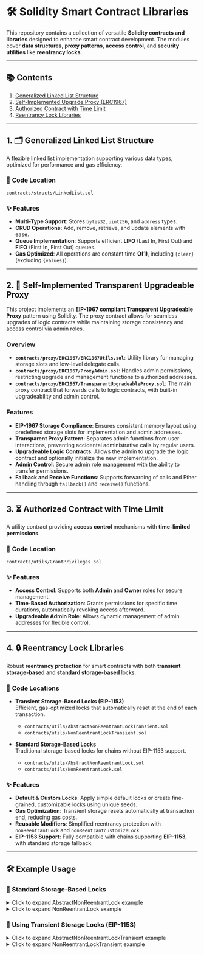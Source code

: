 # 🛠 Solidity Smart Contract Libraries

This repository contains a collection of versatile **Solidity contracts and libraries** designed to enhance smart contract development. The modules cover **data structures**, **proxy patterns**, **access control**, and **security utilities** like **reentrancy locks**.

---

## 📚 Contents

1. [Generalized Linked List Structure](#1-generalized-linked-list-structure)
2. [Self-Implemented Upgrade Proxy (ERC1967)](#2-self-implemented-upgrade-proxy-erc1967)
3. [Authorized Contract with Time Limit](#3-authorized-contract-with-time-limit)
4. [Reentrancy Lock Libraries](#4-reentrancy-lock-libraries)

---

## 1. 🗂 Generalized Linked List Structure

A flexible linked list implementation supporting various data types, optimized for performance and gas efficiency.

### 📄 **Code Location**  
`contracts/structs/LinkedList.sol`

### ✨ **Features**

- **Multi-Type Support**: Stores `bytes32`, `uint256`, and `address` types.
- **CRUD Operations**: Add, remove, retrieve, and update elements with ease.
- **Queue Implementation**: Supports efficient **LIFO** (Last In, First Out) and **FIFO** (First In, First Out) queues.
- **Gas Optimized**: All operations are constant time **O(1)**, including `{clear}` (excluding `{values}`).

---

## 2. 🔄 Self-Implemented Transparent Upgradeable Proxy

This project implements an **EIP-1967 compliant Transparent Upgradeable Proxy** pattern using Solidity. The proxy contract allows for seamless upgrades of logic contracts while maintaining storage consistency and access control via admin roles.

### Overview

- **`contracts/proxy/ERC1967/ERC1967Utils.sol`**: Utility library for managing storage slots and low-level delegate calls.
- **`contracts/proxy/ERC1967/ProxyAdmin.sol`**: Handles admin permissions, restricting upgrade and management functions to authorized addresses.
- **`contracts/proxy/ERC1967/TransparentUpgradeableProxy.sol`**: The main proxy contract that forwards calls to logic contracts, with built-in upgradeability and admin control.

### Features

- **EIP-1967 Storage Compliance**: Ensures consistent memory layout using predefined storage slots for implementation and admin addresses.
- **Transparent Proxy Pattern**: Separates admin functions from user interactions, preventing accidental administrative calls by regular users.
- **Upgradeable Logic Contracts**: Allows the admin to upgrade the logic contract and optionally initialize the new implementation.
- **Admin Control**: Secure admin role management with the ability to transfer permissions.
- **Fallback and Receive Functions**: Supports forwarding of calls and Ether handling through `fallback()` and `receive()` functions.

---

## 3. ⏳ Authorized Contract with Time Limit

A utility contract providing **access control** mechanisms with **time-limited permissions**.

### 📄 **Code Location**  
`contracts/utils/GrantPrivileges.sol`

### ✨ **Features**

- **Access Control**: Supports both **Admin** and **Owner** roles for secure management.
- **Time-Based Authorization**: Grants permissions for specific time durations, automatically revoking access afterward.
- **Upgradeable Admin Role**: Allows dynamic management of admin addresses for flexible control.

---

## 4. 🔒 Reentrancy Lock Libraries

Robust **reentrancy protection** for smart contracts with both **transient storage-based** and **standard storage-based** locks.

### 📄 **Code Locations**

- **Transient Storage-Based Locks (EIP-1153)**  
  Efficient, gas-optimized locks that automatically reset at the end of each transaction.
  - `contracts/utils/AbstractNonReentrantLockTransient.sol`
  - `contracts/utils/NonReentrantLockTransient.sol`

- **Standard Storage-Based Locks**  
  Traditional storage-based locks for chains without EIP-1153 support.
  - `contracts/utils/AbstractNonReentrantLock.sol`
  - `contracts/utils/NonReentrantLock.sol`

### ✨ **Features**

- **Default & Custom Locks**: Apply simple default locks or create fine-grained, customizable locks using unique seeds.
- **Gas Optimization**: Transient storage resets automatically at transaction end, reducing gas costs.
- **Reusable Modifiers**: Simplified reentrancy protection with `nonReentrantLock` and `nonReentrantcustomizeLock`.
- **EIP-1153 Support**: Fully compatible with chains supporting **EIP-1153**, with standard storage fallback.

---

## 🛠 Example Usage

### 🔄 Standard Storage-Based Locks

<details>
  <summary>Click to expand AbstractNonReentrantLock example</summary>

```solidity
import "contracts/utils/AbstractNonReentrantLock.sol";

contract MyContract is AbstractNonReentrantLock {
    uint256 private _balance;

    // Default transient lock
    function deposit() external nonReentrantLock {
        _balance += 1;
    }

    // Custom transient lock with unique seed
    function withdraw() external nonReentrantcustomizeLock("withdraw.lock") {
        require(_balance > 0, "Insufficient balance");
        _balance -= 1;
    }
}
```
</details>

<details>
  <summary>Click to expand NonReentrantLock example</summary>

```solidity
import "contracts/utils/NonReentrantLock.sol";

contract MyContract {
    using NonReentrantLock for *;
    uint256 private _balance;

    // Default transient lock
    function deposit() external {
        NonReentrantLock.NonReentrantLock memory lock = NonReentrantLock.getLock();
        lock.lock();
        _balance += 1;
        lock.unlock();
        // do some thing else
    }

    // Custom transient lock with unique seed
    function withdraw() external nonReentrantcustomizeLock("withdraw.lock") {
        require(_balance > 0, "Insufficient balance");
        NonReentrantLock.NonReentrantLock memory lock = NonReentrantLock.getLock("withdraw.lock");
        lock.lock();
        _balance -= 1;
        lock.unlock();
        // do some thing else
    }
}
```
</details>

### 🔄 Using Transient Storage Locks (EIP-1153)

<details>
  <summary>Click to expand AbstractNonReentrantLockTransient example</summary>

```solidity
import "contracts/utils/AbstractNonReentrantLockTransient.sol";

contract MyContract is AbstractNonReentrantLockTransient {
    uint256 private _balance;

    // Default transient lock
    function deposit() external nonReentrantLock {
        _balance += 1;
    }

    // Custom transient lock with unique seed
    function withdraw() external nonReentrantcustomizeLock("withdraw.lock") {
        require(_balance > 0, "Insufficient balance");
        _balance -= 1;
    }
}
```
</details>

<details>
  <summary>Click to expand NonReentrantLockTransient example</summary>

```solidity
import "contracts/utils/NonReentrantLockTransient.sol";

contract MyContract {
    using NonReentrantLockTransient for *;
    uint256 private _balance;

    // Default transient lock
    function deposit() external {
        NonReentrantLockTransient.NonReentrantLock memory lock = NonReentrantLockTransient.getLock();
        lock.lock();
        _balance += 1;
        lock.unlock();
    }

    // Custom transient lock with unique seed
    function withdraw() external nonReentrantcustomizeLock("withdraw.lock") {
        require(_balance > 0, "Insufficient balance");
        NonReentrantLockTransient.NonReentrantLock memory lock = NonReentrantLockTransient.getLock("withdraw.lock");
        lock.lock();
        _balance -= 1;
        lock.unlock();
    }
}
```
</details>

